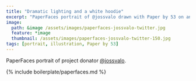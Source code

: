 ```yaml
---
title: "Dramatic lighting and a white hoodie"
excerpt: "PaperFaces portrait of @jossvalo drawn with Paper by 53 on an iPad."
image: 
  path: &image /assets/images/paperfaces-jossvalo-twitter.jpg 
  feature: *image
  thumbnail: /assets/images/paperfaces-jossvalo-twitter-150.jpg
tags: [portrait, illustration, Paper by 53]
---
```


PaperFaces portrait of project donator [@jossvalo](https://twitter.com/jossvalo).

{% include boilerplate/paperfaces.md %}

